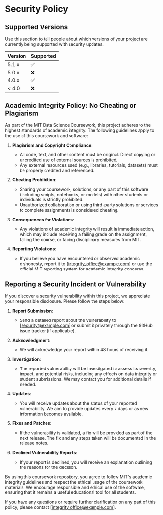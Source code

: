 # Security Policy

## Supported Versions

Use this section to tell people about which versions of your project are currently being supported with security updates.

| Version | Supported          |
| ------- | ------------------ |
| 5.1.x   | :white_check_mark: |
| 5.0.x   | :x:                |
| 4.0.x   | :white_check_mark: |
| < 4.0   | :x:                |

## Academic Integrity Policy: No Cheating or Plagiarism

As part of the MIT Data Science Coursework, this project adheres to the highest standards of academic integrity. The following guidelines apply to the use of this coursework and software:

1. **Plagiarism and Copyright Compliance**:
   - All code, text, and other content must be original. Direct copying or uncredited use of external sources is prohibited.
   - Any external resources used (e.g., libraries, tutorials, datasets) must be properly credited and referenced.

2. **Cheating Prohibition**:
   - Sharing your coursework, solutions, or any part of this software (including scripts, notebooks, or models) with other students or individuals is strictly prohibited.
   - Unauthorized collaboration or using third-party solutions or services to complete assignments is considered cheating.

3. **Consequences for Violations**:
   - Any violations of academic integrity will result in immediate action, which may include receiving a failing grade on the assignment, failing the course, or facing disciplinary measures from MIT.

4. **Reporting Violations**:
   - If you believe you have encountered or observed academic dishonesty, report it to [integrity_office@example.com] or use the official MIT reporting system for academic integrity concerns.

## Reporting a Security Incident or Vulnerability

If you discover a security vulnerability within this project, we appreciate your responsible disclosure. Please follow the steps below:

1. **Report Submission**:
   - Send a detailed report about the vulnerability to [security@example.com] or submit it privately through the GitHub issue tracker (if applicable).

2. **Acknowledgment**:
   - We will acknowledge your report within 48 hours of receiving it.

3. **Investigation**:
   - The reported vulnerability will be investigated to assess its severity, impact, and potential risks, including any effects on data integrity or student submissions. We may contact you for additional details if needed.

4. **Updates**:
   - You will receive updates about the status of your reported vulnerability. We aim to provide updates every 7 days or as new information becomes available.

5. **Fixes and Patches**:
   - If the vulnerability is validated, a fix will be provided as part of the next release. The fix and any steps taken will be documented in the release notes.

6. **Declined Vulnerability Reports**:
   - If your report is declined, you will receive an explanation outlining the reasons for the decision.

By using this coursework repository, you agree to follow MIT's academic integrity guidelines and respect the ethical usage of the coursework materials. We encourage responsible and ethical use of the software, ensuring that it remains a useful educational tool for all students.

If you have any questions or require further clarification on any part of this policy, please contact [integrity_office@example.com].
